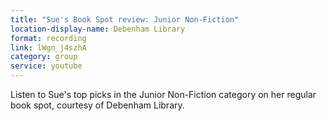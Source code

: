 ```yaml
---
title: "Sue's Book Spot review: Junior Non-Fiction"
location-display-name: Debenham Library
format: recording
link: lWgn_j4szhA
category: group
service: youtube
---
```


Listen to Sue's top picks in the Junior Non-Fiction category on her regular book spot, courtesy of Debenham Library.
